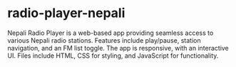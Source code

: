 # radio-player-nepali
Nepali Radio Player is a web-based app providing seamless access to various Nepali radio stations. Features include play/pause, station navigation, and an FM list toggle. The app is responsive, with an interactive UI. Files include HTML, CSS for styling, and JavaScript for functionality.

